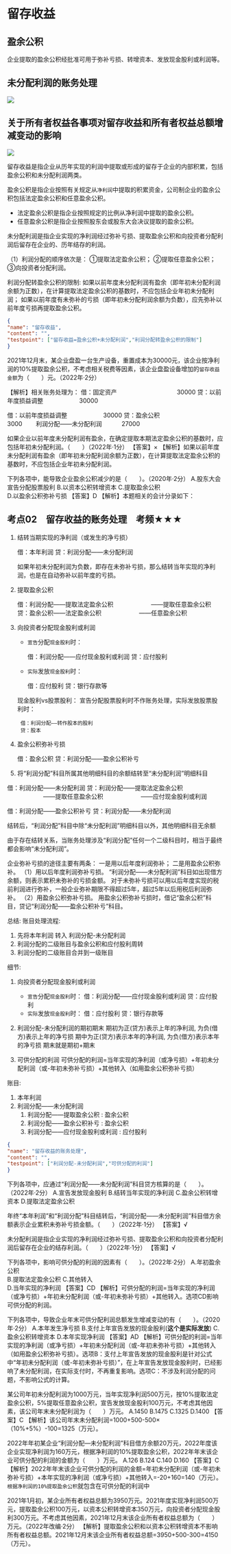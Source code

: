 # 留存收益



## 盈余公积

企业提取的盈余公积经批准可用于弥补亏损、转增资本、发放现金股利或利润等。





## 未分配利润的账务处理
![](./实务_所有者权益_留存收益/1.png)







## 关于所有者权益各事项对留存收益和所有者权益总额增减变动的影响

![](./实务_所有者权益_留存收益/2.png)









留存收益是指企业从历年实现的利润中提取或形成的留存于企业的内部积累，包括盈余公积和未分配利润两类。



盈余公积是指企业按照有关规定从`净利润`中提取的积累资金，公司制企业的盈余公积包括法定盈余公积和任意盈余公积。
- 法定盈余公积是指企业按照规定的比例从净利润中提取的盈余公积。
- 任意盈余公积是指企业按照股东会或股东大会决议提取的盈余公积。



未分配利润是指企业实现的净利润经过弥补亏损、提取盈余公积和向投资者分配利润后留存在企业的、历年结存的利润。

（1）利润分配的顺序依次是：
①提取法定盈余公积；
②提取任意盈余公积；
③向投资者分配利润。




利润分配转盈余公积的限制:
如果以前年度未分配利润有盈余（即年初未分配利润余额为正数），在计算提取法定盈余公积的基数时，不应包括企业年初未分配利润；
如果以前年度有未弥补的亏损（即年初未分配利润余额为负数），应先弥补以前年度亏损再提取盈余公积。



```json
{
"name": "留存收益",
"content": "",
"testpoint": ["留存收益=盈余公积+未分配利润","利润分配转盈余公积的限制"]
}
```



2021年12月末，某企业盘盈一台生产设备，重置成本为30000元，该企业按净利润的10%提取盈余公积，不考虑相关税费等因素，该企业盘盈设备增加的`留存收益金额`为（　　）元。（2022年·2分）

【解析】相关账务处理为：
借：固定资产　　　　　　　　　　30000
贷：以前年度损益调整　　　　　　30000

借：以前年度损益调整　　　　　　30000
贷：盈余公积　　　　　　　　　　 3000
　　利润分配——未分配利润　　　  27000



如果企业以前年度未分配利润有盈余，在确定提取本期法定盈余公积的基数时，应包括年初未分配利润。（　　）（2022年·1分）
【答案】×
【解析】如果以前年度未分配利润有盈余（即年初未分配利润余额为正数），在计算提取法定盈余公积的基数时，不应包括企业年初未分配利润。




下列各项中，能导致企业盈余公积减少的是（　　）。（2020年·2分）
A.股东大会宣告分配股票股利
B.以资本公积转增资本
C.提取盈余公积	
D.以盈余公积弥补亏损
【答案】D
【解析】本题相关的会计分录如下：






## 考点02　留存收益的账务处理　考频★★★
1. 结转当期实现的净利润（或发生的净亏损）

    借：本年利润
    贷：利润分配——未分配利润

    如果年初未分配利润为负数，即存在未弥补亏损，那么结转当年实现的净利润，也是在自动弥补以前年度的亏损。

2. 提取盈余公积

    借：利润分配——提取法定盈余公积
    　　　　　　——提取任意盈余公积
    贷：盈余公积——法定盈余公积
    　　　　　　——任意盈余公积


3. 向投资者分配现金股利或利润

    - `宣告`分配`现金股利`时：

        借：利润分配——应付现金股利或利润
        贷：应付股利

    - `实际`发放`现金股利`时：

        借：应付股利
        贷：银行存款等


    现金股利vs股票股利：
    宣告分配股票股利时不作账务处理，实际发放股票股利时：

        借：利润分配——转作股本的股利
        贷：股本


4. 盈余公积弥补亏损

    借：盈余公积
    贷：利润分配——盈余公积补亏

5. 将“利润分配”科目所属其他明细科目的余额结转至“未分配利润”明细科目

借：利润分配——未分配利润
贷：利润分配——提取法定盈余公积
　　　　　　——提取任意盈余公积
　　　　　　——应付现金股利或利润

借：利润分配——盈余公积补亏
贷：利润分配——未分配利润

结转后，“利润分配”科目中除“未分配利润”明细科目以外，其他明细科目无余额 

由于存在结转关系，当账务处理涉及“利润分配”任何一个二级科目时，相当于最终都会影响“未分配利润”。





企业弥补亏损的途径主要有两条：
一是用以后年度利润弥补；
二是用盈余公积弥补。
（1）用以后年度利润弥补亏损。
“利润分配——未分配利润”科目如出现借方余额，则表示累积未弥补的亏损金额。
对于未弥补亏损可以用以后年度实现的税前利润进行弥补，一般企业弥补期限不得超过5年，超过5年以后用税后利润弥补。
（2）用盈余公积弥补亏损。
用盈余公积弥补亏损时，借记“盈余公积”科目，贷记“利润分配——盈余公积补亏”科目。





总结:
账目处理流程:
1. 先将本年利润 转入 利润分配-未分配利润
2. 利润分配的二级账目与盈余公积和应付股利周转
3. 利润分配的二级账目合并到一级账目

细节:
1. 向投资者分配现金股利或利润
    - `宣告`分配`现金股利`时：
        借：利润分配——应付现金股利或利润
        贷：应付股利
    - `实际`发放`现金股利`时：
        借：应付股利
        贷：银行存款等

2. 利润分配-未分配利润的期初期末
期初为正(贷方)表示上年的净利润, 为负(借方)表示上年的净亏损
期中为正(贷方)表示本年的净利润, 为负(借方)表示本年的净亏损
期末就是期初+期末


3. 可供分配的利润
可供分配的利润=当年实现的净利润（或净亏损）+年初未分配利润（或-年初未弥补亏损）+其他转入（如用盈余公积弥补亏损）


账目:
1. 本年利润
2. 利润分配——未分配利润
    1. 利润分配——提取盈余公积 : 盈余公积
    2. 利润分配——盈余公积补亏 : 盈余公积
    3. 利润分配——应付现金股利或利润 : 应付股利
    

```json
{
"name": "留存收益的账务处理",
"content": "",
"testpoint": ["利润分配-未分配利润","可供分配的利润"]
}
```


下列各项中，应通过“利润分配——未分配利润”科目贷方核算的是（　　）。（2022年·2分）
A.宣告发放现金股利
B.结转当年实现的净利润
C.盈余公积转增资本
D.提取法定盈余公积



年终“本年利润”和“利润分配”科目结转后，“利润分配——未分配利润”科目借方余额表示企业累积未弥补亏损金额。（　　）（2022年·1分）
【答案】√


未分配利润是指企业实现的净利润经过弥补亏损、提取盈余公积和向投资者分配利润后留存在企业的结存利润。（　　）（2022年·1分）
【答案】√




下列各项中，影响可供分配的利润的因素有（　　）。（2022年·2分）
A.年初盈余公积	
B.提取法定盈余公积
C.其他转入	
D.当年实现的净利润
【答案】CD
【解析】可供分配的利润=当年实现的净利润（或净亏损）+年初未分配利润（或-年初未弥补亏损）+其他转入。选项CD影响可供分配的利润。

下列各项中，导致企业年末可供分配利润总额发生增减变动的有（　　）。（2020年·2分）
A.本年发生净亏损
B.支付上年宣告发放的现金股利(**这个是实际发放**)
C.盈余公积转增资本
D.本年实现净利润
【答案】AD
【解析】可供分配的利润=当年实现的净利润（或净亏损）+年初未分配利润（或-年初未弥补亏损）+其他转入（如用盈余公积弥补亏损）。选项B：支付上年宣告发放的现金股利是针对公式中“年初未分配利润（或-年初未弥补亏损）”，在上年宣告发放现金股利时，已经影响了未分配利润，在实际支付时，不再重复影响。选项C：不涉及利润分配的问题，不影响公式的计算。



某公司年初未分配利润为1000万元，当年实现净利润500万元，按10%提取法定盈余公积，5%提取任意盈余公积，宣告发放现金股利100万元，不考虑其他因素，该公司年末未分配利润为（　　）万元。
A.1450
B.1475
C.1325
D.1400
【答案】C
【解析】该公司年末未分配利润=1000+500-500×（10%+5%）-100=1325（万元）。



2022年年初某企业“利润分配—未分配利润”科目借方余额20万元，2022年度该企业实现净利润为160万元，根据净利润的10%提取盈余公积，2022年年末该企业可供分配的利润的金额为（　　）万元。
A.126
B.124
C.140
D.160
【答案】C
【解析】2022年年末该企业可供分配的利润的金额=年初未分配利润（或-年初未弥补亏损）+本年实现的净利润（或净亏损）+其他转入=-20+160=140（万元）。
`根据净利润的10%提取盈余公积`就包含在可供分配的利润中






2021年1月初，某企业所有者权益总额为3950万元。2021年度实现净利润500万元，提取盈余公积100万元，以资本公积转增资本350万元，向投资者分配现金股利300万元。不考虑其他因素，2021年12月末该企业所有者权益总额为（　　）万元。（2022年改编·2分）
【解析】提取盈余公积和以资本公积转增资本不影响所有者权益总额。2021年12月末该企业所有者权益总额=3950+500-300=4150（万元）。

































